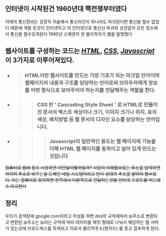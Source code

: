 ## **인터넷이 시작된건 1960년대 핵전쟁부터였다**

이때의 통신장비는 굉장히 허술해서 통신라인이 하나라도 파괴된다면 통신을 할수 없었다 때문에 게발 된것이 인터넷이고 이 인터넷으로 통신선 파괴와 상관없이 모든 장소에서 통신을 할수있게된다 
1990년 스웨덴의 한 물리학자가 웹을 발명했다

## 웹사이트를 구성하는 코드는 _[HTML](https://ko.wikipedia.org/wiki/HTML)_, _[CSS](https://ko.wikipedia.org/wiki/%EC%A2%85%EC%86%8D%ED%98%95_%EC%8B%9C%ED%8A%B8)_, _[Javascript](https://ko.wikipedia.org/wiki/%EC%9E%90%EB%B0%94%EC%8A%A4%ED%81%AC%EB%A6%BD%ED%8A%B8)_ 이 3가지로 이루어져있다.

+ >### HTML이란 웹사이트를 만드는 가장 기초가 되는 마크업 언어이며 웹페이지의 내용과 구조를 담당하는 언어로써 브라우저에게 정보를 어떤 형식으로 보여주어야 하는지를 전달해주는 역할을 한다.

+ >>### CSS 란 ' Cascading Style Sheet ' 로 HTML로 만들어진 문서의 텍스트 색상이나 크기, 이미지 크기나 위치, 표의 색상, 배치방법 등 웹 문서의 디자인 요소를 담당하는 언어입니다.

+ >>>### Javascript의 일반적인 용도는 웹 페이지에 기능을 더해 HTML 웹 페이지를 동적이고 살아 있게 만드는 것입니다

~~컴퓨터로 웹에 접속 사용하면 어떤일이벌어질까?
사람이 이해할수있는 주소를 입력하면 아이피 주소로 바꾸는걸 도베인 네임 시스템이라고 한다 
상대의 주소를 알아야 할수있다. 이는 컴퓨터로 정의하면 한쪽에서 다른쪽으로 전달하는것을 인터넷 프로토콜 어드레스 라고한다~~

## 정리
우리가 검색장에 google.com이라고 작성을 하면 dns의 규칙에따라 ip주소로 변환되고 변환된 ip주소는 ip라는 규칙에 따라 데이터를 페킷 형태로 나눠서 해당하는 웹 서버가 있는곳에 브로드케스를 하게되고 이로서 물리적주소(렌카드) 를 찾고 접속하게 된다.
